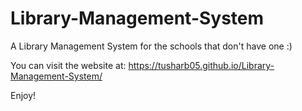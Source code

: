 # Library-Management-System
A Library Management System for the schools that don't have one :)

You can visit the website at: https://tusharb05.github.io/Library-Management-System/

Enjoy!
